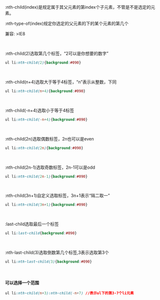 :nth-child(index)是规定属于其父元素的第index个子元素，不管是不是选定的元素。

:nth-type-of(index)规定你选定的父元素的下的某个元素的第几个

兼容: &gt;IE8

<br/>

:nth-child(2)选取第几个标签，“2可以是你想要的数字”

```css
ul li:nth-child(2){background:#090}
```
<br/>

:nth-child(n+4)选取大于等于4标签，“n”表示从整数，下同

```css
ul li:nth-child(n+4){background:#090}
```
<br/>

:nth-child(-n+4)选取小于等于4标签

```css
ul li:nth-child(-n+4){background:#090}
```
<br/>

:nth-child(2n)选取偶数标签，2n也可以是even

```css
ul li:nth-child(2n){background:#090}
```
<br/>

:nth-child(2n-1)选取奇数标签，2n-1可以是odd

```css
ul li:nth-child(2n-1){background:#090}
```
<br/>

:nth-child(3n+1)自定义选取标签，3n+1表示“隔二取一”

```css
ul li:nth-child(3n+1){background:#090}
```
<br/>

:last-child选取最后一个标签

```css
ul li:last-child{background:#090}
```
<br/>

:nth-last-child(3)选取倒数第几个标签,3表示选取第3个

```css
ul li:nth-last-child(3){background:#090}
```

<br/>

#### 可以选择一个范围

```css
ul li:nth-child(n+3):nth-child(-n+7) //表示ul下的第3-7个li元素
```



